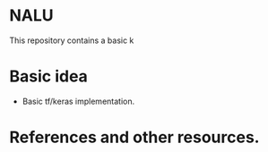 # NALU

This repository contains a basic k


# Basic idea
* Basic tf/keras implementation.




# References and other resources. 

